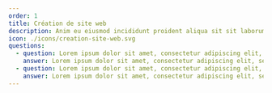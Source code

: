 ```yaml
---
order: 1
title: Création de site web
description: Anim eu eiusmod incididunt proident aliqua sit sit laborum. Adipisicing ullamco do fugiat duis reprehenderit deserunt eiusmod quis aliquip elit pariatur. Anim eu eiusmod incididunt proident aliqua sit sit laborum. Adipisicing ullamco do fugiat duis reprehenderit deserunt eiusmod quis aliquip elit pariatur.
icon: ./icons/creation-site-web.svg
questions:
  - question: Lorem ipsum dolor sit amet, consectetur adipiscing elit, sed do eiusmod tempor incididunt ut labore et dolore magna aliqua.
    answer: Lorem ipsum dolor sit amet, consectetur adipiscing elit, sed do eiusmod tempor incididunt ut labore et dolore magna aliqua.
  - question: Lorem ipsum dolor sit amet, consectetur adipiscing elit, sed do eiusmod tempor incididunt ut labore et dolore magna aliqua.
    answer: Lorem ipsum dolor sit amet, consectetur adipiscing elit, sed do eiusmod tempor incididunt ut labore et dolore magna aliqua.
---
```

